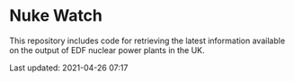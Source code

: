 # Nuke Watch

This repository includes code for retrieving the latest information available on the output of EDF nuclear power plants in the UK.

Last updated: 2021-04-26 07:17